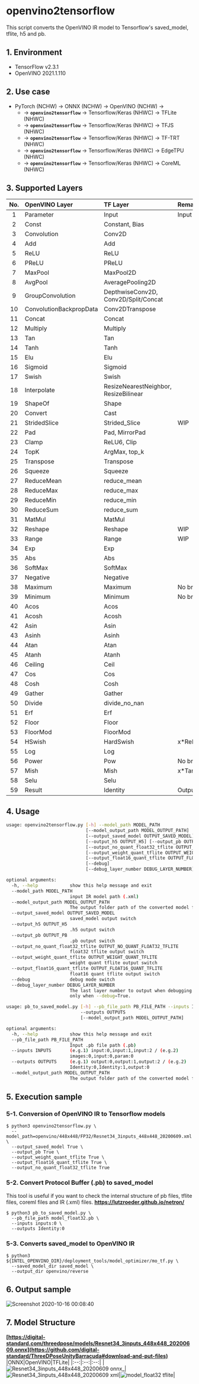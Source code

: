 # openvino2tensorflow
This script converts the OpenVINO IR model to Tensorflow's saved_model, tflite, h5 and pb.

## 1. Environment
- TensorFlow v2.3.1
- OpenVINO 2021.1.110

## 2. Use case

- PyTorch (NCHW) -> ONNX (NCHW) -> OpenVINO (NCHW) -> 
  - -> **`openvino2tensorflow`** -> Tensorflow/Keras (NHWC) -> TFLite (NHWC)
  - -> **`openvino2tensorflow`** -> Tensorflow/Keras (NHWC) -> TFJS (NHWC)
  - -> **`openvino2tensorflow`** -> Tensorflow/Keras (NHWC) -> TF-TRT (NHWC)
  - -> **`openvino2tensorflow`** -> Tensorflow/Keras (NHWC) -> EdgeTPU (NHWC)
  - -> **`openvino2tensorflow`** -> Tensorflow/Keras (NHWC) -> CoreML (NHWC)

## 3. Supported Layers
|No.|OpenVINO Layer|TF Layer|Remarks|
|:--:|:--|:--|:--|
|1|Parameter|Input|Input|
|2|Const|Constant, Bias||
|3|Convolution|Conv2D||
|4|Add|Add||
|5|ReLU|ReLU||
|6|PReLU|PReLU||
|7|MaxPool|MaxPool2D||
|8|AvgPool|AveragePooling2D||
|9|GroupConvolution|DepthwiseConv2D, Conv2D/Split/Concat||
|10|ConvolutionBackpropData|Conv2DTranspose||
|11|Concat|Concat||
|12|Multiply|Multiply||
|13|Tan|Tan||
|14|Tanh|Tanh||
|15|Elu|Elu||
|16|Sigmoid|Sigmoid||
|17|Swish|Swish||
|18|Interpolate|ResizeNearestNeighbor, ResizeBilinear||
|19|ShapeOf|Shape||
|20|Convert|Cast||
|21|StridedSlice|Strided_Slice|WIP|
|22|Pad|Pad, MirrorPad||
|23|Clamp|ReLU6, Clip||
|24|TopK|ArgMax, top_k||
|25|Transpose|Transpose||
|26|Squeeze|Squeeze||
|27|ReduceMean|reduce_mean||
|28|ReduceMax|reduce_max||
|29|ReduceMin|reduce_min||
|30|ReduceSum|reduce_sum||
|31|MatMul|MatMul||
|32|Reshape|Reshape|WIP|
|33|Range|Range|WIP|
|34|Exp|Exp||
|35|Abs|Abs||
|36|SoftMax|SoftMax||
|37|Negative|Negative||
|38|Maximum|Maximum|No broadcast|
|39|Minimum|Minimum|No broadcast|
|40|Acos|Acos||
|41|Acosh|Acosh||
|42|Asin|Asin||
|43|Asinh|Asinh||
|44|Atan|Atan||
|45|Atanh|Atanh||
|46|Ceiling|Ceil||
|47|Cos|Cos||
|48|Cosh|Cosh||
|49|Gather|Gather||
|50|Divide|divide_no_nan||
|51|Erf|Erf||
|52|Floor|Floor||
|53|FloorMod|FloorMod||
|54|HSwish|HardSwish|x\*ReLU6(x+3)\*0.16666667|
|55|Log|Log||
|56|Power|Pow|No broadcast|
|57|Mish|Mish|x\*Tanh(softplus(x))|
|58|Selu|Selu||
|59|Result|Identity|Output|

## 4. Usage
```bash
usage: openvino2tensorflow.py [-h] --model_path MODEL_PATH
                              [--model_output_path MODEL_OUTPUT_PATH]
                              [--output_saved_model OUTPUT_SAVED_MODEL]
                              [--output_h5 OUTPUT_H5] [--output_pb OUTPUT_PB]
                              [--output_no_quant_float32_tflite OUTPUT_NO_QUANT_FLOAT32_TFLITE]
                              [--output_weight_quant_tflite OUTPUT_WEIGHT_QUANT_TFLITE]
                              [--output_float16_quant_tflite OUTPUT_FLOAT16_QUANT_TFLITE]
                              [--debug]
                              [--debug_layer_number DEBUG_LAYER_NUMBER]

optional arguments:
  -h, --help            show this help message and exit
  --model_path MODEL_PATH
                        input IR model path (.xml)
  --model_output_path MODEL_OUTPUT_PATH
                        The output folder path of the converted model file
  --output_saved_model OUTPUT_SAVED_MODEL
                        saved_model output switch
  --output_h5 OUTPUT_H5
                        .h5 output switch
  --output_pb OUTPUT_PB
                        .pb output switch
  --output_no_quant_float32_tflite OUTPUT_NO_QUANT_FLOAT32_TFLITE
                        float32 tflite output switch
  --output_weight_quant_tflite OUTPUT_WEIGHT_QUANT_TFLITE
                        weight quant tflite output switch
  --output_float16_quant_tflite OUTPUT_FLOAT16_QUANT_TFLITE
                        float16 quant tflite output switch
  --debug               debug mode switch
  --debug_layer_number DEBUG_LAYER_NUMBER
                        The last layer number to output when debugging. Used
                        only when --debug=True.
```
```bash
usage: pb_to_saved_model.py [-h] --pb_file_path PB_FILE_PATH --inputs INPUTS
                            --outputs OUTPUTS
                            [--model_output_path MODEL_OUTPUT_PATH]

optional arguments:
  -h, --help            show this help message and exit
  --pb_file_path PB_FILE_PATH
                        Input .pb file path (.pb)
  --inputs INPUTS       (e.g.1) input:0,input:1,input:2 / (e.g.2)
                        images:0,input:0,param:0
  --outputs OUTPUTS     (e.g.1) output:0,output:1,output:2 / (e.g.2)
                        Identity:0,Identity:1,output:0
  --model_output_path MODEL_OUTPUT_PATH
                        The output folder path of the converted model file
```

## 5. Execution sample
### 5-1. Conversion of OpenVINO IR to Tensorflow models
```
$ python3 openvino2tensorflow.py \
  --model_path=openvino/448x448/FP32/Resnet34_3inputs_448x448_20200609.xml \
  --output_saved_model True \
  --output_pb True \
  --output_weight_quant_tflite True \
  --output_float16_quant_tflite True \
  --output_no_quant_float32_tflite True
```
### 5-2. Convert Protocol Buffer (.pb) to saved_model
This tool is useful if you want to check the internal structure of pb files, tflite files, coreml files and IR (.xml) files. **https://lutzroeder.github.io/netron/**
```
$ python3 pb_to_saved_model.py \
  --pb_file_path model_float32.pb \
  --inputs inputs:0 \
  --outputs Identity:0
```
### 5-3. Converts saved_model to OpenVINO IR
```
$ python3 ${INTEL_OPENVINO_DIR}/deployment_tools/model_optimizer/mo_tf.py \
  --saved_model_dir saved_model \
  --output_dir openvino/reverse
```

## 6. Output sample
![Screenshot 2020-10-16 00:08:40](https://user-images.githubusercontent.com/33194443/96149093-e38fa700-0f43-11eb-8101-65fc20b2cc8f.png)


## 7. Model Structure
**[https://digital-standard.com/threedpose/models/Resnet34_3inputs_448x448_20200609.onnx](https://github.com/digital-standard/ThreeDPoseUnityBarracuda#download-and-put-files)**
|ONNX|OpenVINO|TFLite|
|:--:|:--:|:--:|
|![Resnet34_3inputs_448x448_20200609 onnx_](https://user-images.githubusercontent.com/33194443/96398683-62683680-1207-11eb-928d-e4cb6c8cc188.png)|![Resnet34_3inputs_448x448_20200609 xml](https://user-images.githubusercontent.com/33194443/96153010-23f12400-0f48-11eb-8186-4bbad73b517a.png)|![model_float32 tflite](https://user-images.githubusercontent.com/33194443/96153019-26ec1480-0f48-11eb-96be-0c405ee2cbf7.png)|
